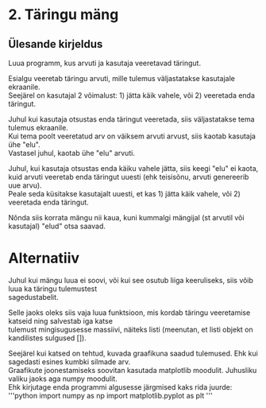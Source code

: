 # 2. Täringu mäng
## Ülesande kirjeldus
Luua programm, kus arvuti ja kasutaja veeretavad täringut.  

Esialgu veeretab täringu arvuti, mille tulemus väljastatakse kasutajale ekraanile.  
Seejärel on kasutajal 2 võimalust: 1) jätta käik vahele, või 2) veeretada enda täringut.  

Juhul kui kasutaja otsustas enda täringut veeretada, siis väljastatakse tema tulemus ekraanile.  
Kui tema poolt veeretatud arv on väiksem arvuti arvust, siis kaotab kasutaja ühe "elu".  
Vastasel juhul, kaotab ühe "elu" arvuti.  

Juhul, kui kasutaja otsustas enda käiku vahele jätta, siis keegi "elu" ei kaota,  
kuid arvuti veeretab enda täringut uuesti (ehk teisisõnu, arvuti genereerib uue arvu).  
Peale seda küsitakse kasutajalt uuesti, et kas 1) jätta käik vahele, või 2) veeretada enda täringut.  

Nõnda siis korrata mängu nii kaua, kuni kummalgi mängijal (st arvutil või kasutajal) "elud" otsa saavad.  


# Alternatiiv

Juhul kui mängu luua ei soovi, või kui see osutub liiga keeruliseks, siis võib luua ka täringu tulemustest  
sagedustabelit.

Selle jaoks oleks siis vaja luua funktsioon, mis kordab täringu veeretamise katseid ning salvestab iga katse  
tulemust mingisugusesse massiivi, näiteks listi (meenutan, et listi objekt on kandilistes sulgused []).  

Seejärel kui katsed on tehtud, kuvada graafikuna saadud tulemused. Ehk kui sagedasti esines kumbki silmade arv.  
Graafikute joonestamiseks soovitan kasutada matplotlib moodulit. Juhusliku valiku jaoks aga numpy moodulit.  
Ehk kirjutage enda programmi algusesse järgmised kaks rida juurde:  
'''python
import numpy as np
import matplotlib.pyplot as plt
'''
